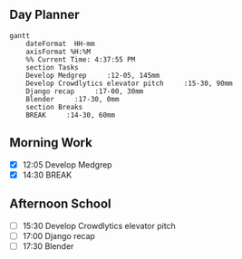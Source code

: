 ## Day Planner
```mermaid
gantt
    dateFormat  HH-mm
    axisFormat %H:%M
    %% Current Time: 4:37:55 PM
    section Tasks
    Develop Medgrep     :12-05, 145mm
    Develop Crowdlytics elevator pitch     :15-30, 90mm
    Django recap     :17-00, 30mm
    Blender     :17-30, 0mm
    section Breaks
    BREAK     :14-30, 60mm
```

## Morning Work
- [x] 12:05 Develop Medgrep
- [x] 14:30 BREAK

## Afternoon School
- [ ] 15:30 Develop Crowdlytics elevator pitch
- [ ] 17:00 Django recap
- [ ] 17:30 Blender